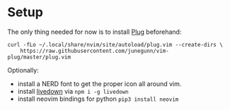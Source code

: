 # Setup

The only thing needed for now is to install [Plug](https://github.com/junegunn/vim-plug) beforehand: 

```
curl -fLo ~/.local/share/nvim/site/autoload/plug.vim --create-dirs \
    https://raw.githubusercontent.com/junegunn/vim-plug/master/plug.vim
```

Optionally: 

- install a NERD font to get the proper icon all around vim. 
- install [livedown](https://github.com/shime/livedown) via ```npm i -g livedown```
- install neovim bindings for python ```pip3 install neovim```

